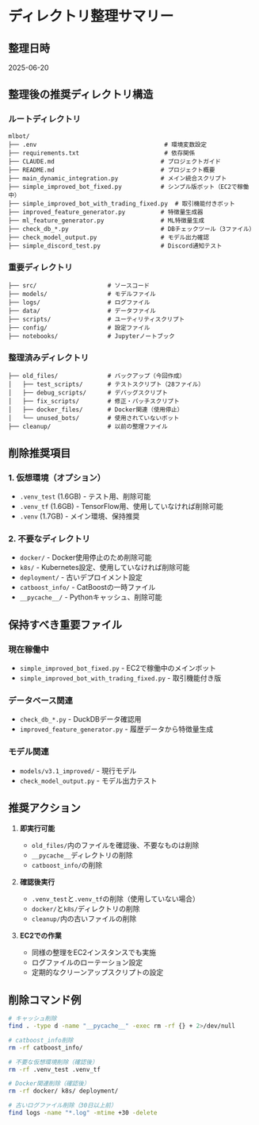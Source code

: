 # ディレクトリ整理サマリー

## 整理日時
2025-06-20

## 整理後の推奨ディレクトリ構造

### ルートディレクトリ
```
mlbot/
├── .env                                    # 環境変数設定
├── requirements.txt                        # 依存関係
├── CLAUDE.md                              # プロジェクトガイド
├── README.md                              # プロジェクト概要
├── main_dynamic_integration.py            # メイン統合スクリプト
├── simple_improved_bot_fixed.py           # シンプル版ボット（EC2で稼働中）
├── simple_improved_bot_with_trading_fixed.py  # 取引機能付きボット
├── improved_feature_generator.py          # 特徴量生成器
├── ml_feature_generator.py                # ML特徴量生成
├── check_db_*.py                          # DBチェックツール（3ファイル）
├── check_model_output.py                  # モデル出力確認
├── simple_discord_test.py                 # Discord通知テスト
```

### 重要ディレクトリ
```
├── src/                    # ソースコード
├── models/                 # モデルファイル
├── logs/                   # ログファイル
├── data/                   # データファイル
├── scripts/                # ユーティリティスクリプト
├── config/                 # 設定ファイル
├── notebooks/              # Jupyterノートブック
```

### 整理済みディレクトリ
```
├── old_files/              # バックアップ（今回作成）
│   ├── test_scripts/       # テストスクリプト（28ファイル）
│   ├── debug_scripts/      # デバッグスクリプト
│   ├── fix_scripts/        # 修正・パッチスクリプト
│   ├── docker_files/       # Docker関連（使用停止）
│   └── unused_bots/        # 使用されていないボット
├── cleanup/                # 以前の整理ファイル
```

## 削除推奨項目

### 1. 仮想環境（オプション）
- `.venv_test` (1.6GB) - テスト用、削除可能
- `.venv_tf` (1.6GB) - TensorFlow用、使用していなければ削除可能
- `.venv` (1.7GB) - メイン環境、保持推奨

### 2. 不要なディレクトリ
- `docker/` - Docker使用停止のため削除可能
- `k8s/` - Kubernetes設定、使用していなければ削除可能
- `deployment/` - 古いデプロイメント設定
- `catboost_info/` - CatBoostの一時ファイル
- `__pycache__/` - Pythonキャッシュ、削除可能

## 保持すべき重要ファイル

### 現在稼働中
- `simple_improved_bot_fixed.py` - EC2で稼働中のメインボット
- `simple_improved_bot_with_trading_fixed.py` - 取引機能付き版

### データベース関連
- `check_db_*.py` - DuckDBデータ確認用
- `improved_feature_generator.py` - 履歴データから特徴量生成

### モデル関連
- `models/v3.1_improved/` - 現行モデル
- `check_model_output.py` - モデル出力テスト

## 推奨アクション

1. **即実行可能**
   - `old_files/`内のファイルを確認後、不要なものは削除
   - `__pycache__`ディレクトリの削除
   - `catboost_info/`の削除

2. **確認後実行**
   - `.venv_test`と`.venv_tf`の削除（使用していない場合）
   - `docker/`と`k8s/`ディレクトリの削除
   - `cleanup/`内の古いファイルの削除

3. **EC2での作業**
   - 同様の整理をEC2インスタンスでも実施
   - ログファイルのローテーション設定
   - 定期的なクリーンアップスクリプトの設定

## 削除コマンド例

```bash
# キャッシュ削除
find . -type d -name "__pycache__" -exec rm -rf {} + 2>/dev/null

# catboost_info削除
rm -rf catboost_info/

# 不要な仮想環境削除（確認後）
rm -rf .venv_test .venv_tf

# Docker関連削除（確認後）
rm -rf docker/ k8s/ deployment/

# 古いログファイル削除（30日以上前）
find logs -name "*.log" -mtime +30 -delete
```